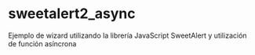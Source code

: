 # sweetalert2_async
Ejemplo de wizard utilizando la librería JavaScript SweetAlert y utilización de función asíncrona 
